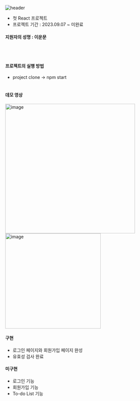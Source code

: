 ![header](https://capsule-render.vercel.app/api?type=waving&color=auto&height=300&section=header&text=Pre-onboarding%20Project&fontSize=90)

- 첫 React 프로젝트
- 프로젝트 기간 : 2023.09.07 ~ 미완료


#### 지원자의 성명 : 이운문
<br><br>
#### 프로젝트의 실행 방법
- project clone -> npm start
<br><br>
#### 데모 영상
<img width="412" alt="image" src="https://github.com/ttoro-lee/wanted-pre-onboarding-frontend/assets/80229922/a4bd4a39-1eb8-4c2a-b59e-68ada9dbf1a6">
<img width="303" alt="image" src="https://github.com/ttoro-lee/wanted-pre-onboarding-frontend/assets/80229922/d9356928-93e1-4049-8428-f32552b016c9">

#### 구현
- 로그인 페이지와 회원가입 페이지 완성
- 유효성 검사 완료

#### 미구현
- 로그인 기능
- 회원가입 기능
- To-do List 기능

